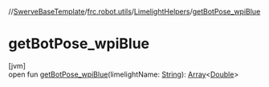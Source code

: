 //[SwerveBaseTemplate](../../../index.md)/[frc.robot.utils](../index.md)/[LimelightHelpers](index.md)/[getBotPose_wpiBlue](get-bot-pose_wpi-blue.md)

# getBotPose_wpiBlue

[jvm]\
open fun [getBotPose_wpiBlue](get-bot-pose_wpi-blue.md)(limelightName: [String](https://docs.oracle.com/javase/8/docs/api/java/lang/String.html)): [Array](https://kotlinlang.org/api/latest/jvm/stdlib/kotlin/-array/index.html)&lt;[Double](https://kotlinlang.org/api/latest/jvm/stdlib/kotlin/-double/index.html)&gt;

